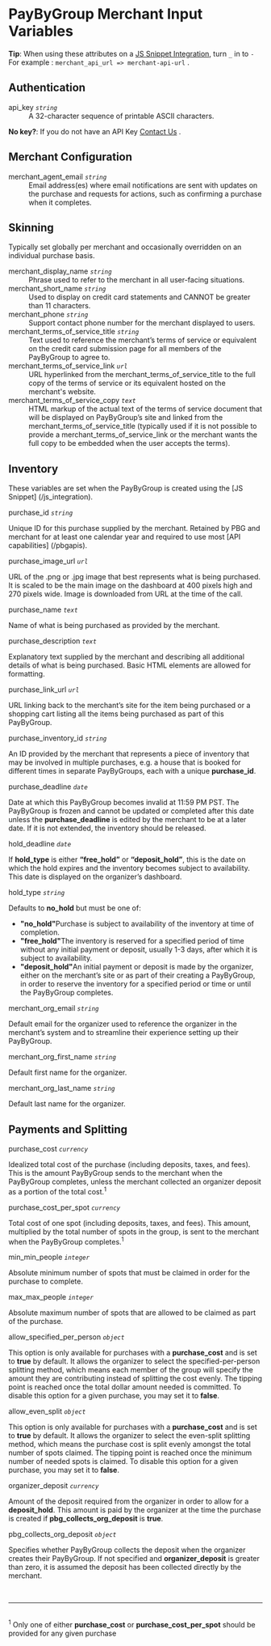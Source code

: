 # PayByGroup Merchant Input Variables
<div class="alert tip">
  <p><strong>Tip</strong>: When using these attributes on a <a href="/js_integration">JS Snippet Integration</a>, turn <code>_</code> in to <code>-</code><br>For example : <code>merchant_api_url => merchant-api-url</code> .</p>
</div>

## Authentication
<dl>
  <dt>api_key <code><i>string</i></code></dt>
  <dd>A 32-character sequence of printable ASCII characters.</dd>
</dl>
<div class="alert tip">
  <p><strong>No key?</strong>: If you do not have an API Key <a href="mailto:merchants@paybygroup.com?subject=Merchant API Key Needed">Contact Us</a> .</p>
</div>

## Merchant Configuration
<dl>
 <!-- <dt>merchant_api_url <code><i>url</i></code></dt>
  <dd>Used to display on credit card statements and cannot be greater than 11 characters.</dd> -->
  <dt>merchant_agent_email <code><i>string</i></code></dt>
  <dd>Email address(es) where email notifications are sent with updates on the purchase and requests for actions, such as confirming a purchase when it completes.</dd>
</dl>

## Skinning
Typically set globally per merchant and occasionally overridden on an individual purchase basis.
<dl>
  <dt>merchant_display_name <code><i>string</i></code> </dt>
  <dd>Phrase used to refer to the merchant in all user-facing situations.</dd>
  <dt>merchant_short_name <code><i>string</i></code> </dt>
  <dd>Used to display on credit card statements and CANNOT be greater than 11 characters.</dd>
  <dt>merchant_phone <code><i>string</i></code> </dt>
  <dd>Support contact phone number for the merchant displayed to users.</dd>
  <dt>merchant_terms_of_service_title <code><i>string</i></code> </dt>
  <dd>Text used to reference the merchant’s terms of service or equivalent on the credit card submission page for all members of the PayByGroup to agree to.</dd>
  <dt>merchant_terms_of_service_link <code><i>url</i></code> </dt>
  <dd>URL hyperlinked from the merchant_terms_of_service_title to the full copy of the terms of service or its equivalent hosted on the merchant's website.</dd>
  <dt>merchant_terms_of_service_copy <code><i>text</i></code> </dt>
  <dd>HTML markup of the actual text of the
terms of service document that will be displayed on PayByGroup’s site and linked from the merchant_terms_of_service_title (typically used if it is not possible to provide a merchant_terms_of_service_link or the merchant wants the full copy to be embedded when the user accepts the terms).</dd>
</dl>

## Inventory
These variables are set when the PayByGroup is created using the [JS Snippet] (/js_integration). <!--, and certain ones are editable later via the Purchase Update API -->
<dl>
  <dt>purchase_id <code><i>string</i></code></dt>
  <dl>Unique ID for this purchase supplied by the merchant. Retained by PBG and merchant for at least one calendar year and required to use most [API capabilities] (/pbgapis).</dl>
  <dt>purchase_image_url <code><i>url</i></code></dt>
  <dl>URL of the .png or .jpg image that best represents what is being purchased. It is scaled to be the main image on the dashboard at 400 pixels high and 270 pixels wide. Image is downloaded from URL at the time of the call.</dl>
  <dt>purchase_name <code><i>text</i></code></dt>
  <dl>Name of what is being purchased as provided by the merchant.</dl>
  <dt>purchase_description <code><i>text</i></code></dt>
  <dl>Explanatory text supplied by the merchant and describing all additional details of what is being purchased. Basic HTML elements are allowed for formatting.</dl>
  <dt>purchase_link_url  <code><i>url</i></code></dt>
  <dl>URL linking back to the merchant’s site for the item being purchased or a shopping cart listing all the items being purchased as part of this PayByGroup.</dl>
  <dt>purchase_inventory_id  <code><i>string</i></code></dt>
  <dl>An ID provided by the merchant that represents a piece of inventory that may be involved in multiple purchases, e.g. a house that is booked for different times in separate PayByGroups, each with a unique <strong>purchase_id</strong>.</dl>
  <dt>purchase_deadline  <code><i>date</i></code></dt>
  <dl>Date at which this PayByGroup becomes invalid at 11:59 PM PST. The PayByGroup is frozen and cannot be updated or completed after this date unless the <strong>purchase_deadline</strong> is edited by the merchant to be at a later date. If it is not extended, the inventory should be released.</dl>
  <dt>hold_deadline  <code><i>date</i></code></dt>
  <dl>If <strong>hold_type</strong> is either <strong>“free_hold”</strong> or <strong>“deposit_hold”</strong>, this is the date on which the hold expires and the inventory becomes subject to availability. This date is displayed on the organizer’s dashboard.</dl>
  <dt>hold_type  <code><i>string</i></code></dt>
  <dl>Defaults to <strong>no_hold</strong> but must be one of:
    <ul>
      <li><strong>"no_hold"</strong>Purchase is subject to availability of the inventory at time of completion.</li>
      <li><strong>"free_hold"</strong>The inventory is reserved for a specified period of time without any initial payment or deposit, usually 1-3 days, after which it is subject to availability.</li>
      <li><strong>"deposit_hold"</strong>An initial payment or deposit is made by the organizer, either on the merchant’s site or as part of their creating a PayByGroup, in order to reserve the inventory for a specified period or time or until the PayByGroup completes.</li>
    </ul>
  </dl>
  <dt>merchant_org_email <code><i>string</i></code></dt>
  <dl>Default email for the organizer used to reference the organizer in the merchant’s system and to streamline their experience setting up their PayByGroup.</dl>
  <dt>merchant_org_first_name <code><i>string</i></code></dt>
  <dl>Default first name for the organizer.</dl>
  <dt>merchant_org_last_name <code><i>string</i></code></dt>
  <dl>Default last name for the organizer.</dl>
</dl>
<!--    <dt>inventory_state  <code><i>string</i></code></dt> <dl>Specifies the current state of the inventory underlying a
purchase. Possible values are:
    <ul>
      <li><strong>"available"</strong>The inventory is still available.</li>
      <li><strong>"unavailable"</strong>The inventory is no longer available.</li>
      <li><strong>"unknown"</strong>The status of the inventory cannot be instantly determined.</li>
    </ul>
  </dl> -->

## Payments and Splitting
<dl>
  <dt>purchase_cost <code><i>currency</i></code></dt>
  <dl>Idealized total cost of the purchase (including deposits, taxes, and fees). This is the amount PayByGroup sends to the merchant when the PayByGroup completes, unless the merchant collected an organizer deposit as a portion of the total cost.<sup>1</sup></dl>
  <dt>purchase_cost_per_spot <code><i>currency</i></code></dt>
  <dl>Total cost of one spot (including deposits, taxes, and fees). This amount, multiplied by the total number of spots in the group, is sent to the merchant when the PayByGroup completes.<sup>1</sup></dl>
  <dt>min_min_people <code><i>integer</i></code></dt>
  <dl>Absolute minimum number of spots that must be claimed in order for the purchase to complete.</dl>
  <dt>max_max_people <code><i>integer</i></code></dt>
  <dl>Absolute maximum number of spots that are allowed to be claimed as part of the purchase.</dl>
  <dt>allow_specified_per_person <code><i>object</i></code></dt>
  <dl>This option is only available for purchases with a <strong>purchase_cost</strong> and is set to <strong>true</strong> by default. It allows the organizer to select the specified-per-person splitting method, which means each member of the group will specify the amount they are contributing instead of splitting the cost evenly. The tipping point is reached once the total dollar amount needed is committed. To disable this option for a given purchase, you may set it to <strong>false</strong>.</dl>
  <dt>allow_even_split <code><i>object</i></code></dt>
  <dl>This option is only available for purchases with a <strong>purchase_cost</strong> and is set to <strong>true</strong> by default. It allows the organizer to select the even-split splitting method, which means the purchase cost is split evenly amongst the total number of spots claimed. The tipping point is reached once the minimum number of needed spots is claimed. To disable this option for a given purchase, you may set it to <strong>false</strong>.</dl>
  <dt>organizer_deposit <code><i>currency</i></code></dt>
  <dl>Amount of the deposit required from the organizer in order to allow for a <strong>deposit_hold</strong>. This amount is paid by the organizer at the time the purchase is created if <strong>pbg_collects_org_deposit</strong> is <strong>true</strong>.</dl>
  <dt>pbg_collects_org_deposit <code><i>object</i></code></dt>
  <dl>Specifies whether PayByGroup collects the deposit when the organizer creates their PayByGroup. If not specified and <strong>organizer_deposit</strong> is greater than zero, it is assumed the deposit has been collected directly by the merchant.</dl>
<!--  <dt>allow_fixed_per_person <code><i>object</i></code></dt>
  <dl>Allow organizer to select the fixed per person splitting method, which sets the cost of each spot as a fixed amount. <strong>cost_per_person</strong> must be specified to enable this option.</dl>
</dl> -->
<br>
<hr>
<br>
<sup>1</sup> Only one of either <strong>purchase_cost</strong> or <strong>purchase_cost_per_spot</strong> should be provided for any given purchase
